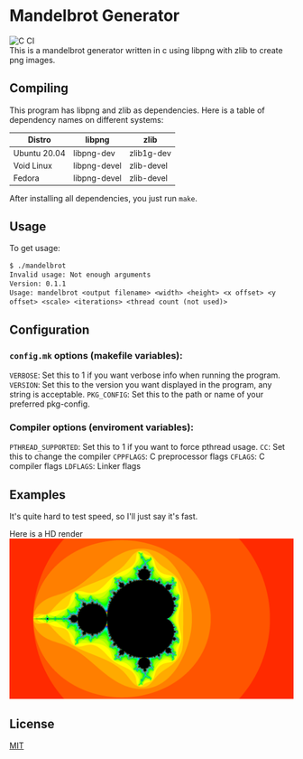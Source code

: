 # Mandelbrot Generator
![C CI](https://github.com/Dko1905/mandelbrot/workflows/C%20CI/badge.svg)<br/>
This is a mandelbrot generator written in c using libpng with zlib to create png images.

## Compiling
This program has libpng and zlib as dependencies. Here is a table of dependency names on different systems:

| Distro       | libpng       | zlib       |
|--------------|--------------|------------|
| Ubuntu 20.04 | libpng-dev   | zlib1g-dev |
| Void Linux   | libpng-devel | zlib-devel |
| Fedora       | libpng-devel | zlib-devel |

After installing all dependencies, you just run `make`.

## Usage
To get usage:
```
$ ./mandelbrot
Invalid usage: Not enough arguments
Version: 0.1.1
Usage: mandelbrot <output filename> <width> <height> <x offset> <y offset> <scale> <iterations> <thread count (not used)>
```

## Configuration
### `config.mk` options (makefile variables):
`VERBOSE`: Set this to 1 if you want verbose info when running the program.
`VERSION`: Set this to the version you want displayed in the program, any string is acceptable.
`PKG_CONFIG`: Set this to the path or name of your preferred pkg-config.
### Compiler options (enviroment variables):
`PTHREAD_SUPPORTED`: Set this to 1 if you want to force pthread usage.
`CC`: Set this to change the compiler
`CPPFLAGS`: C preprocessor flags
`CFLAGS`: C compiler flags
`LDFLAGS`: Linker flags

## Examples
It's quite hard to test speed, so I'll just say it's fast.

Here is a HD render
![image of mandelbrot](doc_image.png)

## License
[MIT](LICENSE)

